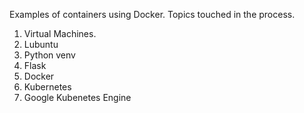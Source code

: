Examples of containers using Docker.
Topics touched in the process.

1. Virtual Machines.
2. Lubuntu
3. Python venv
4. Flask
5. Docker
6. Kubernetes
7. Google Kubenetes Engine

